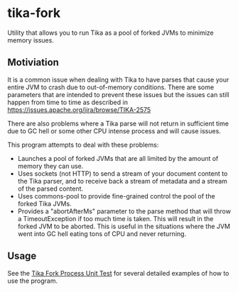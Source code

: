 # tika-fork

Utility that allows you to run Tika as a pool of forked JVMs to minimize memory issues.

## Motiviation

It is a common issue when dealing with Tika to have parses that cause your entire JVM to crash due to out-of-memory conditions. There are some parameters that are intended to prevent these issues but the issues can still happen from time to time as described in https://issues.apache.org/jira/browse/TIKA-2575

There are also problems where a Tika parse will not return in sufficient time due to GC hell or some other CPU intense process and will cause issues.

This program attempts to deal with these problems:

* Launches a pool of forked JVMs that are all limited by the amount of memory they can use.
* Uses sockets (not HTTP) to send a stream of your document content to the Tika parser, and to receive back a stream of metadata and a stream of the parsed content.
* Uses commons-pool to provide fine-grained control the pool of the forked Tika JVMs.
* Provides a "abortAfterMs" parameter to the parse method that will throw a TimeoutException if too much time is taken. This will result in the forked JVM to be aborted. This is useful in the situations where the JVM went into GC hell eating tons of CPU and never returning.

## Usage

See the [Tika Fork Process Unit Test](tika-fork/src/test/java/org/apache/tika/fork/TikaProcessTest.java) for several detailed examples of how to use the program.
